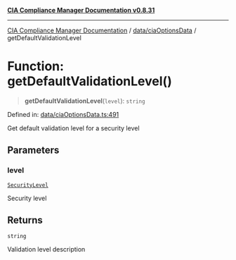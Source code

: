 [**CIA Compliance Manager Documentation v0.8.31**](../../../README.md)

***

[CIA Compliance Manager Documentation](../../../modules.md) / [data/ciaOptionsData](../README.md) / getDefaultValidationLevel

# Function: getDefaultValidationLevel()

> **getDefaultValidationLevel**(`level`): `string`

Defined in: [data/ciaOptionsData.ts:491](https://github.com/Hack23/cia-compliance-manager/blob/85c025371255f412469ec0119911b7cb143a6212/src/data/ciaOptionsData.ts#L491)

Get default validation level for a security level

## Parameters

### level

[`SecurityLevel`](../../../types/cia/type-aliases/SecurityLevel.md)

Security level

## Returns

`string`

Validation level description
